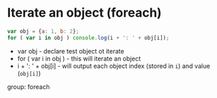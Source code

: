 # Iterate an object (foreach)

```javascript
var obj = {a: 1, b: 2};
for ( var i in obj ) console.log(i + ': ' + obj[i]);
```

- var obj - declare test object ot iterate
- for ( var i in obj ) - this will iterate an object
- i + ': ' + obj[i] - will output each object index (stored in ```i```) and value (```obj[i]```)

group: foreach
